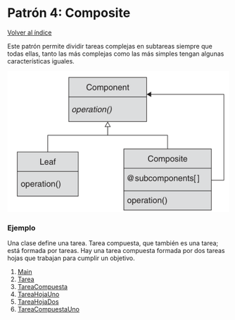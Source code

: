 # Patrón 4: Composite

[Volver al índice](https://github.com/Elolawyn/RubyDesignPatterns#index)

Este patrón permite dividir tareas complejas en subtareas siempre que todas ellas, tanto las más complejas como las más simples tengan algunas características iguales.

![Modelo del patrón](https://github.com/Elolawyn/RubyDesignPatterns/blob/master/Composite/image_01.png)

### Ejemplo

Una clase define una tarea. Tarea compuesta, que también es una tarea; está formada por tareas. Hay una tarea compuesta formada por dos tareas hojas que trabajan para cumplir un objetivo.

1. [Main](https://github.com/Elolawyn/RubyDesignPatterns/blob/master/Composite/main.rb)
2. [Tarea](https://github.com/Elolawyn/RubyDesignPatterns/blob/master/Composite/tarea.rb)
3. [TareaCompuesta](https://github.com/Elolawyn/RubyDesignPatterns/blob/master/Composite/tarea_compuesta.rb)
4. [TareaHojaUno](https://github.com/Elolawyn/RubyDesignPatterns/blob/master/Composite/tarea_hoja_1.rb)
5. [TareaHojaDos](https://github.com/Elolawyn/RubyDesignPatterns/blob/master/Composite/tarea_hoja_2.rb)
6. [TareaCompuestaUno](https://github.com/Elolawyn/RubyDesignPatterns/blob/master/Composite/tarea_compuesta_1.rb)

